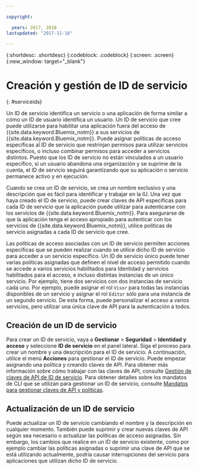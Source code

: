 ```yaml
---

copyright:

  years: 2017, 2018
lastupdated: "2017-11-16"

---
```


{:shortdesc: .shortdesc}
{:codeblock: .codeblock}
{:screen: .screen}
{:new_window: target="_blank"}

# Creación y gestión de ID de servicio
{: #serviceids}

Un ID de servicio identifica un servicio o una aplicación de forma similar a cómo un ID de usuario identifica un usuario. Un ID de servicio que cree puede utilizarse para habilitar una aplicación fuera del acceso de {{site.data.keyword.Bluemix_notm}} a sus servicios de {{site.data.keyword.Bluemix_notm}}. Puede asignar políticas de acceso específicas al ID de servicio que restrinjan permisos para utilizar servicios específicos, o incluso combinar permisos para acceder a servicios distintos. Puesto que los ID de servicio no están vinculados a un usuario específico, si un usuario abandona una organización y se suprime de la cuenta, el ID de servicio seguirá garantizando que su aplicación o servicio permanece activo y en ejecución.

Cuando se crea un ID de servicio, se crea un nombre exclusivo y una descripción que es fácil para identificar y trabajar en la IU. Una vez que haya creado el ID de servicio, puede crear claves de API específicas para cada ID de servicio que la aplicación puede utilizar para autenticarse con los servicios de {{site.data.keyword.Bluemix_notm}}. Para asegurarse de que la aplicación tenga el acceso apropiado para autenticar con los servicios de {{site.data.keyword.Bluemix_notm}}, utilice políticas de servicio asignadas a cada ID de servicio que cree.

Las políticas de acceso asociadas con un ID de servicio permiten acciones específicas que se pueden realizar cuando se utilice dicho ID de servicio para acceder a un servicio específico. Un ID de servicio único puede tener varias políticas asignadas que definen el nivel de acceso permitido cuando se accede a varios servicios habilitados para Identidad y servicios habilitados para el acceso, e incluso distintas instancias de un único servicio. Por ejemplo, tiene dos servicios con dos instancias de servicio cada uno. Por ejemplo, puede asignar el rol `Visor` para todas las instancias disponibles de un servicio y asignar el rol `Editor` sólo para una instancia de un segundo servicio. De esta forma, puede personalizar el acceso a varios servicios, pero utilizar una única clave de API para la autenticación a todos.


## Creación de un ID de servicio

Para crear un ID de servicio, vaya a **Gestionar** &gt; **Seguridad** &gt; **Identidad y acceso** y seleccione **ID de servicio** en el panel lateral. Siga el proceso para crear un nombre y una descripción para el ID de servicio. A continuación, utilice el menú **Acciones** para gestionar el ID de servicio. Puede empezar asignando una política y creando claves de API. Para obtener más información sobre cómo trabajar con las claves de API, consulte [Gestión de claves de API de ID de servicio](/docs/iam/serviceid_keys.html#serviceidapikeys). Para obtener detalles sobre los mandatos de CLI que se utilizan para gestionar un ID de servicio, consulte [Mandatos para gestionar claves de API y políticas](/docs/cli/reference/bluemix_cli/bx_cli.html#bx_commands_iam).

## Actualización de un ID de servicio

Puede actualizar un ID de servicio cambiando el nombre y la descripción en cualquier momento. También puede suprimir y crear nuevas claves de API según sea necesario o actualizar las políticas de acceso asignadas. Sin embargo, los cambios que realice en un ID de servicio existente, como por ejemplo cambiar las políticas asignadas o suprimir una clave de API que se está utilizando actualmente, podría causar interrupciones del servicio para aplicaciones que utilizan dicho ID de servicio.
